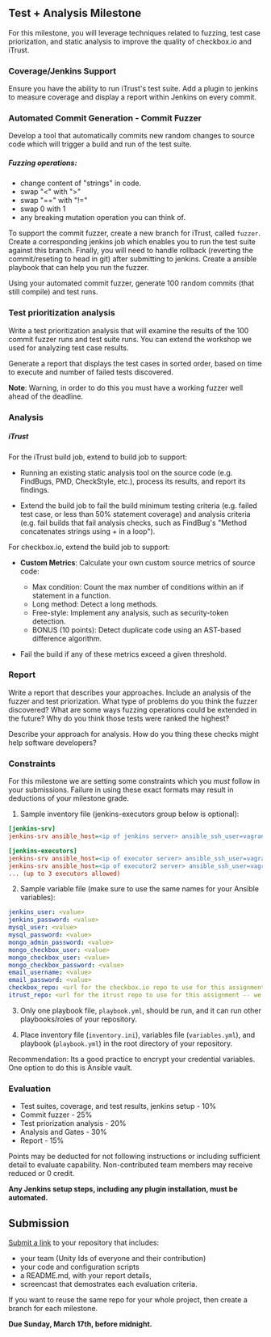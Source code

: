 ## Test + Analysis Milestone

For this milestone, you will leverage techniques related to fuzzing, test case priorization, and static analysis to improve the quality of checkbox.io and iTrust.

### Coverage/Jenkins Support

Ensure you have the ability to run iTrust's test suite. Add a plugin to jenkins to measure coverage and display a report within Jenkins on every commit.

### Automated Commit Generation - Commit Fuzzer

Develop a tool that automatically commits new random changes to source code which will trigger a build and run of the test suite.

##### Fuzzing operations:

   - change content of "strings" in code.
   - swap "<" with ">"
   - swap "==" with "!="
   - swap 0 with 1
   - any breaking mutation operation you can think of.

To support the commit fuzzer, create a new branch for iTrust, called `fuzzer`.
Create a corresponding jenkins job which enables you to run the test suite against this branch. Finally, you will need to handle rollback (reverting the commit/reseting to head in git) after submitting to jenkins. Create a  ansible playbook that can help you run the fuzzer.

Using your automated commit fuzzer, generate 100 random commits (that still compile) and test runs. 

### Test prioritization analysis

Write a test prioritization analysis that will examine the results of the 100 commit fuzzer runs and test suite runs.  You can extend the workshop we used for analyzing test case results. 

Generate a report that displays the test cases in sorted order, based on time to execute and number of failed tests discovered.

**Note**: Warning, in order to do this you must have a working fuzzer well ahead of the deadline.

### Analysis

##### iTrust

For the iTrust build job, extend to build job to support:

* Running an existing static analysis tool on the source code (e.g. FindBugs, PMD, CheckStyle, etc.), process its results, and report its findings.

* Extend the build job to fail the build minimum testing criteria (e.g. failed test case, or less than 50% statement coverage) and analysis criteria (e.g. fail builds that fail analysis checks, such as FindBug's "Method concatenates strings using + in a loop").

For checkbox.io, extend the build job to support:

* **Custom Metrics**: Calculate your own custom source metrics of source code:

   * Max condition: Count the max number of conditions within an if statement in a function.
   * Long method: Detect a long methods.
   * Free-style: Implement any analysis, such as security-token detection.
   * BONUS (10 points): Detect duplicate code using an AST-based difference algorithm.

* Fail the build if any of these metrics exceed a given threshold.


### Report

Write a report that describes your approaches. Include an analysis of the fuzzer and test priorization. What type of problems do you think the fuzzer discovered? What are some ways fuzzing operations could be extended in the future? Why do you think those tests were ranked the highest?

Describe your approach for analysis. How do you thing these checks might help software developers?


### Constraints

For this milestone we are setting some constraints which you _must_ follow in your submissions. Failure in using these exact formats may result in deductions of your milestone grade. 

1. Sample inventory file (jenkins-executors group below is optional): 
``` ini
[jenkins-srv]
jenkins-srv ansible_host=<ip of jenkins server> ansible_ssh_user=vagrant ansible_python_interpreter=/usr/bin/python3 ansible_ssh_private_key_file=<path to your private key>

[jenkins-executors]
jenkins-srv ansible_host=<ip of executor server> ansible_ssh_user=vagrant ansible_python_interpreter=/usr/bin/python3 ansible_ssh_private_key_file=<path to your private key>
jenkins-srv ansible_host=<ip of executor2 server> ansible_ssh_user=vagrant ansible_python_interpreter=/usr/bin/python3 ansible_ssh_private_key_file=<path to your private key>
... (up to 3 executors allowed)
```

2. Sample variable file (make sure to use the same names for your Ansible variables):
``` yaml
jenkins_user: <value>
jenkins_password: <value>
mysql_user: <value>
mysql_password: <value>
mongo_admin_password: <value>
mongo_checkbox_user: <value>
mongo_checkbox_user: <value>
mongo_checkbox_password: <value>
email_username: <value>
email_password: <value>
checkbox_repo: <url for the checkbox.io repo to use for this assignment -- we should have access to it>
itrust_repo: <url for the itrust repo to use for this assignment -- we should have access to it>
```

3. Only one playbook file, `playbook.yml`, should be run, and it can run other playbooks/roles of your repository.

4. Place inventory file (`inventory.ini`), variables file (`variables.yml`), and playbook (`playbook.yml`) in the root directory of your repository.

Recommendation: Its a good practice to encrypt your credential variables. One option to do this is Ansible vault.

### Evaluation

* Test suites, coverage, and test results, jenkins setup - 10%
* Commit fuzzer - 25%
* Test priorization analysis - 20%
* Analysis and Gates - 30%
* Report - 15%

Points may be deducted for not following instructions or including sufficient detail to evaluate capability. Non-contributed team members may receive reduced or 0 credit.

**Any Jenkins setup steps, including any plugin installation, must be automated.**

## Submission

[Submit a link](https://docs.google.com/forms/d/e/1FAIpQLSfJPzE69558yTFVqXpbu3sNY4yT3m0rLWrgAURfKSfLqpTtpA/viewform?usp=sf_link) to your repository that includes:

* your team (Unity Ids of everyone and their contribution)
* your code and configuration scripts
* a README.md, with your report details,
* screencast that demostrates each evaluation criteria.

If you want to reuse the same repo for your whole project, then create a branch for each milestone.

**Due Sunday, March 17th, before midnight.**
